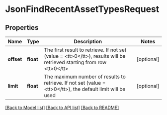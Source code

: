 # JsonFindRecentAssetTypesRequest

## Properties
Name | Type | Description | Notes
------------ | ------------- | ------------- | -------------
**offset** | **float** | The first result to retrieve. If not set (value &#x3D; &lt;tt&gt;0&lt;/tt&gt;), results will be retrieved starting from row &lt;tt&gt;0&lt;/tt&gt; | [optional] 
**limit** | **float** | The maximum number of results to retrieve. If not set (value &#x3D; &lt;tt&gt;0&lt;/tt&gt;), the default limit will be used | [optional] 

[[Back to Model list]](../README.md#documentation-for-models) [[Back to API list]](../README.md#documentation-for-api-endpoints) [[Back to README]](../README.md)


